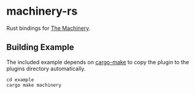 # machinery-rs

Rust bindings for [The Machinery](https://ourmachinery.com/).


## Building Example

The included example depends on [cargo-make](https://github.com/sagiegurari/cargo-make) to copy the
plugin to the plugins directory automatically.

```
cd example
cargo make machinery
```
